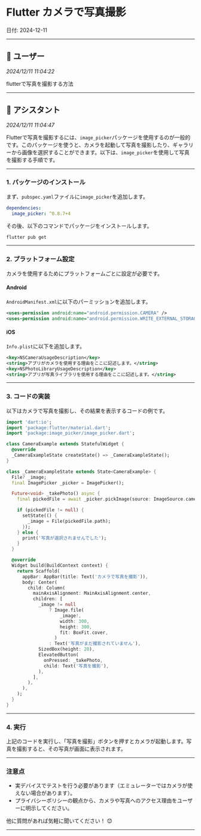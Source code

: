 # Flutter カメラで写真撮影

日付: 2024-12-11

---

## 👤 ユーザー
*2024/12/11 11:04:22*

flutterで写真を撮影する方法

---

## 🤖 アシスタント
*2024/12/11 11:04:47*

Flutterで写真を撮影するには、`image_picker`パッケージを使用するのが一般的です。このパッケージを使うと、カメラを起動して写真を撮影したり、ギャラリーから画像を選択することができます。以下は、`image_picker`を使用して写真を撮影する手順です。

---

### 1. **パッケージのインストール**
まず、`pubspec.yaml`ファイルに`image_picker`を追加します。

```yaml
dependencies:
  image_picker: ^0.8.7+4
```

その後、以下のコマンドでパッケージをインストールします。

```bash
flutter pub get
```

---

### 2. **プラットフォーム設定**
カメラを使用するためにプラットフォームごとに設定が必要です。

#### Android
`AndroidManifest.xml`に以下のパーミッションを追加します。

```xml
<uses-permission android:name="android.permission.CAMERA" />
<uses-permission android:name="android.permission.WRITE_EXTERNAL_STORAGE" />
```

#### iOS
`Info.plist`に以下を追加します。

```xml
<key>NSCameraUsageDescription</key>
<string>アプリがカメラを使用する理由をここに記述します。</string>
<key>NSPhotoLibraryUsageDescription</key>
<string>アプリが写真ライブラリを使用する理由をここに記述します。</string>
```

---

### 3. **コードの実装**
以下はカメラで写真を撮影し、その結果を表示するコードの例です。

```dart
import 'dart:io';
import 'package:flutter/material.dart';
import 'package:image_picker/image_picker.dart';

class CameraExample extends StatefulWidget {
  @override
  _CameraExampleState createState() => _CameraExampleState();
}

class _CameraExampleState extends State<CameraExample> {
  File? _image;
  final ImagePicker _picker = ImagePicker();

  Future<void> _takePhoto() async {
    final pickedFile = await _picker.pickImage(source: ImageSource.camera);

    if (pickedFile != null) {
      setState(() {
        _image = File(pickedFile.path);
      });
    } else {
      print('写真が選択されませんでした');
    }
  }

  @override
  Widget build(BuildContext context) {
    return Scaffold(
      appBar: AppBar(title: Text('カメラで写真を撮影')),
      body: Center(
        child: Column(
          mainAxisAlignment: MainAxisAlignment.center,
          children: [
            _image != null
                ? Image.file(
                    _image!,
                    width: 300,
                    height: 300,
                    fit: BoxFit.cover,
                  )
                : Text('写真がまだ撮影されていません'),
            SizedBox(height: 20),
            ElevatedButton(
              onPressed: _takePhoto,
              child: Text('写真を撮影'),
            ),
          ],
        ),
      ),
    );
  }
}
```

---

### 4. **実行**
上記のコードを実行し、「写真を撮影」ボタンを押すとカメラが起動します。写真を撮影すると、その写真が画面に表示されます。

---

### 注意点
- 実デバイスでテストを行う必要があります（エミュレーターではカメラが使えない場合があります）。
- プライバシーポリシーの観点から、カメラや写真へのアクセス理由をユーザーに明示してください。

他に質問があれば気軽に聞いてください！ 😊

---

